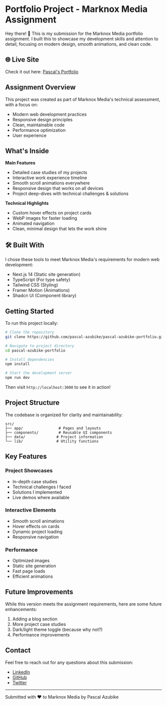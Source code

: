# Portfolio Project - Marknox Media Assignment

Hey there! 👋 This is my submission for the Marknox Media portfolio assignment. I built this to showcase my development skills and attention to detail, focusing on modern design, smooth animations, and clean code.

## 🌐 Live Site

Check it out here: [Pascal's Portfolio](https://pascal-azubike.github.io/pascal-azubike-portfolio/)

## Assignment Overview

This project was created as part of Marknox Media's technical assessment, with a focus on:
- Modern web development practices
- Responsive design principles
- Clean, maintainable code
- Performance optimization
- User experience

## What's Inside

**Main Features**
- Detailed case studies of my projects
- Interactive work experience timeline
- Smooth scroll animations everywhere
- Responsive design that works on all devices
- Project deep-dives with technical challenges & solutions

**Technical Highlights**
- Custom hover effects on project cards
- WebP images for faster loading
- Animated navigation
- Clean, minimal design that lets the work shine

## 🛠️ Built With

I chose these tools to meet Marknox Media's requirements for modern web development:
- Next.js 14 (Static site generation)
- TypeScript (For type safety)
- Tailwind CSS (Styling)
- Framer Motion (Animations)
- Shadcn UI (Component library)

## Getting Started

To run this project locally:

```bash
# Clone the repository
git clone https://github.com/pascal-azubike/pascal-azubike-portfolio.git

# Navigate to project directory
cd pascal-azubike-portfolio

# Install dependencies
npm install

# Start the development server
npm run dev
```

Then visit `http://localhost:3000` to see it in action!

## Project Structure

The codebase is organized for clarity and maintainability:
```
src/
├── app/                # Pages and layouts
├── components/         # Reusable UI components
├── data/              # Project information
└── lib/               # Utility functions
```

## Key Features

### Project Showcases
- In-depth case studies
- Technical challenges I faced
- Solutions I implemented
- Live demos where available

### Interactive Elements
- Smooth scroll animations
- Hover effects on cards
- Dynamic project loading
- Responsive navigation

### Performance
- Optimized images
- Static site generation
- Fast page loads
- Efficient animations

## Future Improvements

While this version meets the assignment requirements, here are some future enhancements:
1. Adding a blog section
2. More project case studies
3. Dark/light theme toggle (because why not?)
4. Performance improvements

## Contact

Feel free to reach out for any questions about this submission:
- [LinkedIn](https://www.linkedin.com/in/pascal-azubike/)
- [GitHub](https://github.com/pascal-azubike)
- [Twitter](https://twitter.com/AzubikePascal)

---
Submitted with ❤️ to Marknox Media by Pascal Azubike